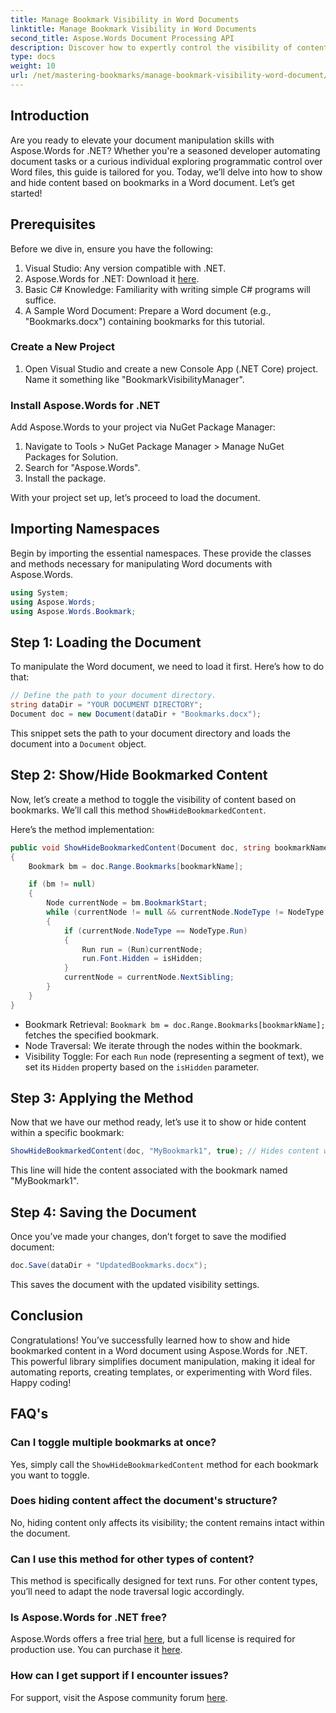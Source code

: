 ```yaml
---
title: Manage Bookmark Visibility in Word Documents
linktitle: Manage Bookmark Visibility in Word Documents
second_title: Aspose.Words Document Processing API
description: Discover how to expertly control the visibility of content in Word documents using Aspose.Words for .NET. This step-by-step guide.
type: docs
weight: 10
url: /net/mastering-bookmarks/manage-bookmark-visibility-word-document/
---
```

## Introduction

Are you ready to elevate your document manipulation skills with Aspose.Words for .NET? Whether you're a seasoned developer automating document tasks or a curious individual exploring programmatic control over Word files, this guide is tailored for you. Today, we’ll delve into how to show and hide content based on bookmarks in a Word document. Let’s get started!

## Prerequisites

Before we dive in, ensure you have the following:

1. Visual Studio: Any version compatible with .NET.
2. Aspose.Words for .NET: Download it [here](https://releases.aspose.com/words/net/).
3. Basic C# Knowledge: Familiarity with writing simple C# programs will suffice.
4. A Sample Word Document: Prepare a Word document (e.g., "Bookmarks.docx") containing bookmarks for this tutorial.

### Create a New Project

1. Open Visual Studio and create a new Console App (.NET Core) project. Name it something like "BookmarkVisibilityManager".

### Install Aspose.Words for .NET

Add Aspose.Words to your project via NuGet Package Manager:

1. Navigate to Tools > NuGet Package Manager > Manage NuGet Packages for Solution.
2. Search for "Aspose.Words".
3. Install the package.

With your project set up, let’s proceed to load the document.

## Importing Namespaces

Begin by importing the essential namespaces. These provide the classes and methods necessary for manipulating Word documents with Aspose.Words.

```csharp
using System;
using Aspose.Words;
using Aspose.Words.Bookmark;
```

## Step 1: Loading the Document

To manipulate the Word document, we need to load it first. Here’s how to do that:

```csharp
// Define the path to your document directory.
string dataDir = "YOUR DOCUMENT DIRECTORY";
Document doc = new Document(dataDir + "Bookmarks.docx");
```

This snippet sets the path to your document directory and loads the document into a `Document` object.

## Step 2: Show/Hide Bookmarked Content

Now, let’s create a method to toggle the visibility of content based on bookmarks. We’ll call this method `ShowHideBookmarkedContent`.

Here’s the method implementation:

```csharp
public void ShowHideBookmarkedContent(Document doc, string bookmarkName, bool isHidden)
{
    Bookmark bm = doc.Range.Bookmarks[bookmarkName];

    if (bm != null)
    {
        Node currentNode = bm.BookmarkStart;
        while (currentNode != null && currentNode.NodeType != NodeType.BookmarkEnd)
        {
            if (currentNode.NodeType == NodeType.Run)
            {
                Run run = (Run)currentNode;
                run.Font.Hidden = isHidden;
            }
            currentNode = currentNode.NextSibling;
        }
    }
}
```

- Bookmark Retrieval: `Bookmark bm = doc.Range.Bookmarks[bookmarkName];` fetches the specified bookmark.
- Node Traversal: We iterate through the nodes within the bookmark.
- Visibility Toggle: For each `Run` node (representing a segment of text), we set its `Hidden` property based on the `isHidden` parameter.

## Step 3: Applying the Method

Now that we have our method ready, let’s use it to show or hide content within a specific bookmark:

```csharp
ShowHideBookmarkedContent(doc, "MyBookmark1", true); // Hides content within "MyBookmark1"
```

This line will hide the content associated with the bookmark named "MyBookmark1".

## Step 4: Saving the Document

Once you’ve made your changes, don’t forget to save the modified document:

```csharp
doc.Save(dataDir + "UpdatedBookmarks.docx");
```

This saves the document with the updated visibility settings.

## Conclusion

Congratulations! You’ve successfully learned how to show and hide bookmarked content in a Word document using Aspose.Words for .NET. This powerful library simplifies document manipulation, making it ideal for automating reports, creating templates, or experimenting with Word files. Happy coding!

## FAQ's

### Can I toggle multiple bookmarks at once?
Yes, simply call the `ShowHideBookmarkedContent` method for each bookmark you want to toggle.

### Does hiding content affect the document's structure?
No, hiding content only affects its visibility; the content remains intact within the document.

### Can I use this method for other types of content?
This method is specifically designed for text runs. For other content types, you’ll need to adapt the node traversal logic accordingly.

### Is Aspose.Words for .NET free?
Aspose.Words offers a free trial [here](https://releases.aspose.com/), but a full license is required for production use. You can purchase it [here](https://purchase.aspose.com/buy).

### How can I get support if I encounter issues?
For support, visit the Aspose community forum [here](https://forum.aspose.com/c/words/8).

